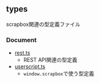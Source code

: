 ## types

scrapbox関連の型定義ファイル

### Document

- [rest.ts](https://doc.deno.land/https://raw.githubusercontent.com/scrapbox-jp/types/0.3.3/rest.ts)
  - REST API関連の型定義
- [userscript.ts](https://doc.deno.land/https://raw.githubusercontent.com/scrapbox-jp/types/0.3.3/userscript.ts)
  - `window.scrapbox`で使う型定義

